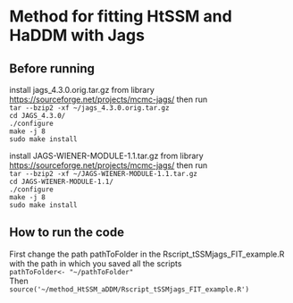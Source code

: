 # Method for fitting HtSSM and HaDDM with Jags

## Before running 

install jags_4.3.0.orig.tar.gz from library https://sourceforge.net/projects/mcmc-jags/ then run  
`tar --bzip2 -xf ~/jags_4.3.0.orig.tar.gz`  
`cd JAGS_4.3.0/`  
`./configure`  
`make -j 8`  
`sudo make install`  

install JAGS-WIENER-MODULE-1.1.tar.gz from library https://sourceforge.net/projects/mcmc-jags/ then run  
`tar --bzip2 -xf ~/JAGS-WIENER-MODULE-1.1.tar.gz`  
`cd JAGS-WIENER-MODULE-1.1/`  
`./configure`  
`make -j 8`  
`sudo make install`  


## How to run the code
First change the path pathToFolder in the Rscript_tSSMjags_FIT_example.R with the path in which you saved all the scripts  
`pathToFolder<- "~/pathToFolder"`  
Then  
`source('~/method_HtSSM_aDDM/Rscript_tSSMjags_FIT_example.R')`

